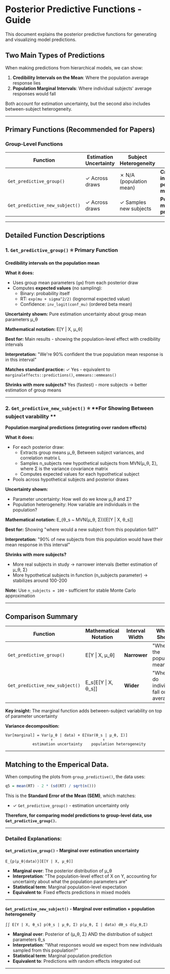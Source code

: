 # Posterior Predictive Functions - Guide

This document explains the posterior predictive functions for generating and visualizing model predictions.

## Two Main Types of Predictions

When making predictions from hierarchical models, we can show:

1. **Credibility Intervals on the Mean**: Where the population average response lies
2. **Population Marginal Intervals**: Where individual subjects' average responses would fall

Both account for estimation uncertainty, but the second also includes between-subject heterogeneity.

---

## Primary Functions (Recommended for Papers)

### Group-Level Functions

| Function | Estimation Uncertainty | Subject Heterogeneity | What It Shows |
|----------|----------------------|---------------------|---------------|
| `Get_predictive_group()` | ✓ Across draws | ✗ N/A (population mean) | **Credibility interval on population mean** |
| `Get_predictive_new_subject()` | ✓ Across draws | ✓ Samples new subjects | **Population marginal predictions** |

---

## Detailed Function Descriptions

### 1. `Get_predictive_group()` ⭐ **Primary Function**
**Credibility intervals on the population mean**

**What it does:**
- Uses group mean parameters (`gm`) from each posterior draw
- Computes **expected values** (no sampling):
  - Binary: probability itself
  - RT: `exp(mu + sigma^2/2)` (lognormal expected value)
  - Confidence: `inv_logit(conf_mu)` (ordered beta mean)

**Uncertainty shown:** Pure estimation uncertainty about group mean parameters μ_θ

**Mathematical notation:** E[Y | X, μ_θ]

**Best for:** Main results - showing the population-level effect with credibility intervals

**Interpretation:** "We're 90% confident the true population mean response is in this interval"

**Matches standard practice:** ✓ Yes - equivalent to `marginaleffects::predictions()`, `emmeans::emmeans()`

**Shrinks with more subjects?** Yes (fastest) - more subjects → better estimation of group means

---

### 2. `Get_predictive_new_subject()` ⭐ **For Showing  Between subject varability **
**Population marginal predictions (integrating over random effects)**

**What it does:**
- For each posterior draw:
  - Extracts group means μ_θ, Between subject variances, and correlation matrix L
  - Samples n_subjects new hypothetical subjects from MVN(μ_θ, Σ), where Σ is the variance covariance matrix
  - Computes expected values for each hypothetical subject
- Pools across hypothetical subjects and posterior draws

**Uncertainty shown:** 
- Parameter uncertainty: How well do we know μ_θ and Σ?
- Population heterogeneity: How variable are individuals in the population?

**Mathematical notation:** E_{θ_s ~ MVN(μ_θ, Σ)}[E[Y | X, θ_s]]

**Best for:** Showing "where would a new subject from this population fall?"

**Interpretation:** "90% of new subjects from this population would have their mean response in this interval"

**Shrinks with more subjects?** 
- More real subjects in study → narrower intervals (better estimation of μ_θ, Σ)
- More hypothetical subjects in function (n_subjects parameter) → stabilizes around 100-200

**Note:** Use `n_subjects = 100` - sufficient for stable Monte Carlo approximation

---

## Comparison Summary

| Function | Mathematical Notation | Interval Width | What It Shows |
|----------|----------------------|----------------|---------------|
| `Get_predictive_group()` | E[Y \| X, μ_θ] | **Narrower** | "Where is the population mean?" |
| `Get_predictive_new_subject()` | E_s[E[Y \| X, θ_s]] | **Wider** | "Where do individuals fall on average?" |

**Key insight:** The marginal function adds between-subject variability on top of parameter uncertainty

**Variance decomposition:**
```
Var[marginal] = Var(μ_θ | data) + E[Var(θ_s | μ_θ, Σ)]
                    ↑                      ↑
            estimation uncertainty    population heterogeneity
```

---

## Matching to the Emperical Data.

When computing the plots from `group_predictive()`, the data uses:

```r
q5 = mean(RT) - 2 * (sd(RT) / sqrt(n()))
```

This is the **Standard Error of the Mean (SEM)**, which matches:
- ✓ `Get_predictive_group()` - estimation uncertainty only

**Therefore, for comparing model predictions to group-level data, use `Get_predictive_group()`.**


---

### Detailed Explanations:

#### **`Get_predictive_group()` - Marginal over estimation uncertainty**
```
E_{p(μ_θ|data)}[E[Y | X, μ_θ]]
```
- **Marginal over**: The posterior distribution of μ_θ
- **Interpretation**: "The population-level effect of X on Y, accounting for uncertainty about what the population parameters are"
- **Statistical term**: Marginal population-level expectation
- **Equivalent to**: Fixed effects predictions in mixed models

---

#### **`Get_predictive_new_subject()` - Marginal over estimation + population heterogeneity**
```
∫∫ E[Y | X, θ_s] p(θ_s | μ_θ, Σ) p(μ_θ, Σ | data) dθ_s d(μ_θ,Σ)
```
- **Marginal over**: Posterior of (μ_θ, Σ) AND the distribution of subject parameters θ_s
- **Interpretation**: "What responses would we expect from new individuals sampled from this population?"
- **Statistical term**: Marginal population prediction
- **Equivalent to**: Predictions with random effects integrated out

---

